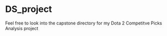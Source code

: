 # DS_project
Feel free to look into the capstone directory for my Dota 2 Competitve Picks Analysis project
